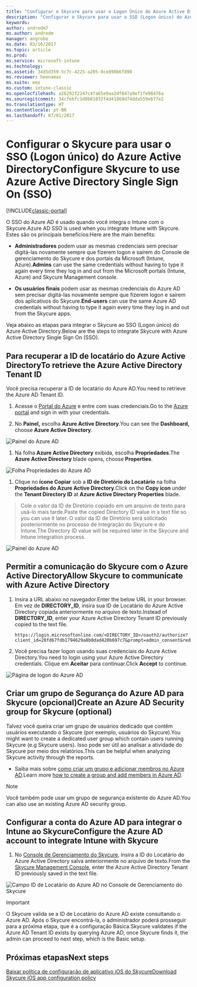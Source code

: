 ```yaml
---
title: "Configurar o Skycure para usar o Logon Único do Azure Active Directory"
description: "Configurar o Skycure para usar o SSO (Logon único) do Azure Active Directory"
keywords: 
author: andredm7
ms.author: andredm
manager: angrobe
ms.date: 03/16/2017
ms.topic: article
ms.prod: 
ms.service: microsoft-intune
ms.technology: 
ms.assetid: 34d5d359-5c7c-4225-a205-8ce890b6f890
ms.reviewer: heenamac
ms.suite: ems
ms.custom: intune-classic
ms.openlocfilehash: a26292f2247c4fa65e9aa2df047a9ef1fe98476a
ms.sourcegitcommit: 34cfebfc1d8b81032f4d41869d74dda559e677e2
ms.translationtype: HT
ms.contentlocale: pt-BR
ms.lasthandoff: 07/01/2017
---
```

# <span data-ttu-id="b8f03-103">Configurar o Skycure para usar o SSO (Logon único) do Azure Active Directory</span><span class="sxs-lookup"><span data-stu-id="b8f03-103">Configure Skycure to use Azure Active Directory Single Sign On (SSO)</span></span>
<a id="configure-skycure-to-use-azure-active-directory-single-sign-on-sso" class="xliff"></a>

[!INCLUDE[classic-portal](../includes/classic-portal.md)]

<span data-ttu-id="b8f03-104">O SSO do Azure AD é usado quando você integra o Intune com o Skycure.</span><span class="sxs-lookup"><span data-stu-id="b8f03-104">Azure AD SSO is used when you integrate Intune with Skycure.</span></span> <span data-ttu-id="b8f03-105">Estes são os principais benefícios:</span><span class="sxs-lookup"><span data-stu-id="b8f03-105">Here are the main benefits:</span></span>

-   <span data-ttu-id="b8f03-106">**Administradores** podem usar as mesmas credenciais sem precisar digitá-las novamente sempre que fizerem logon e saírem do Console de gerenciamento do Skycure e dos portais da Microsoft (Intune, Azure).</span><span class="sxs-lookup"><span data-stu-id="b8f03-106">**Admins** can use the same credentials without having to type it again every time they log in and out from the Microsoft portals (Intune, Azure) and Skycure Management console.</span></span>

-   <span data-ttu-id="b8f03-107">**Os usuários finais** podem usar as mesmas credenciais do Azure AD sem precisar digitá-las novamente sempre que fizerem logon e saírem dos aplicativos do Skycure.</span><span class="sxs-lookup"><span data-stu-id="b8f03-107">**End-users** can use the same Azure AD credentials without having to type it again every time they log in and out from the Skycure apps.</span></span>

<span data-ttu-id="b8f03-108">Veja abaixo as etapas para integrar o Skycure ao SSO (Logon único) do Azure Active Directory.</span><span class="sxs-lookup"><span data-stu-id="b8f03-108">Below are the steps to integrate Skycure with Azure Active Directory Single Sign On (SSO).</span></span>

## <span data-ttu-id="b8f03-109">Para recuperar a ID de locatário do Azure Active Directory</span><span class="sxs-lookup"><span data-stu-id="b8f03-109">To retrieve the Azure Active Directory Tenant ID</span></span>
<a id="to-retrieve-the-azure-active-directory-tenant-id" class="xliff"></a>

<span data-ttu-id="b8f03-110">Você precisa recuperar a ID de locatário do Azure AD.</span><span class="sxs-lookup"><span data-stu-id="b8f03-110">You need to retrieve the Azure AD Tenant ID.</span></span>

1.  <span data-ttu-id="b8f03-111">Acesse o [Portal do Azure](https://portal.azure.com/) e entre com suas credenciais.</span><span class="sxs-lookup"><span data-stu-id="b8f03-111">Go to the [Azure portal](https://portal.azure.com/) and sign in with your credentials.</span></span>

2.  <span data-ttu-id="b8f03-112">No **Painel,** escolha **Azure Active Directory**.</span><span class="sxs-lookup"><span data-stu-id="b8f03-112">You can see the **Dashboard,** choose **Azure Active Directory**.</span></span>

![Painel do Azure AD](../media/mtp/skycure-sso-1.png)

1.  <span data-ttu-id="b8f03-114">Na folha **Azure Active Directory** exibida, escolha **Propriedades**.</span><span class="sxs-lookup"><span data-stu-id="b8f03-114">The **Azure Active Directory** blade opens, choose **Properties**.</span></span>

![Folha Propriedades do Azure AD](../media/mtp/skycure-sso-2.png)

1.  <span data-ttu-id="b8f03-116">Clique no **ícone Copiar** sob a **ID de Diretório do Locatário** na folha **Propriedades do Azure Active Directory**.</span><span class="sxs-lookup"><span data-stu-id="b8f03-116">Click on the **Copy icon** under the **Tenant Directory ID** at **Azure Active Directory Properties** blade.</span></span>

> <span data-ttu-id="b8f03-117">Cole o valor da ID de Diretório copiado em um arquivo de texto para usá-lo mais tarde.</span><span class="sxs-lookup"><span data-stu-id="b8f03-117">Paste the copied Directory ID value in a text file so you can use it later.</span></span> <span data-ttu-id="b8f03-118">O valor da ID de Diretório será solicitado posteriormente no processo de integração do Skycure e do Intune.</span><span class="sxs-lookup"><span data-stu-id="b8f03-118">The Directory ID value will be required later in the Skycure and Intune integration process.</span></span>

![Painel do Azure AD](../media/mtp/skycure-sso-3.png)

## <span data-ttu-id="b8f03-120">Permitir a comunicação do Skycure com o Azure Active Directory</span><span class="sxs-lookup"><span data-stu-id="b8f03-120">Allow Skycure to communicate with Azure Active Directory</span></span>
<a id="allow-skycure-to-communicate-with-azure-active-directory" class="xliff"></a>

1.  <span data-ttu-id="b8f03-121">Insira a URL abaixo no navegador.</span><span class="sxs-lookup"><span data-stu-id="b8f03-121">Enter the below URL in your browser.</span></span> <span data-ttu-id="b8f03-122">Em vez de **DIRECTORY_ID**, insira sua ID de Locatário do Azure Active Directory copiada anteriormente no arquivo de texto.</span><span class="sxs-lookup"><span data-stu-id="b8f03-122">Instead of **DIRECTORY_ID**, enter your Azure Active Directory Tenant ID previously copied to the text file.</span></span>

        https://login.microsoftonline.com/<DIRECTORY_ID>/oauth2/authorize?client_id=28fd67fdb1794629a8b0dad420b697c7&prompt=admin_consent&redirect_uri=https%3A%2F%2Fmc.skycure.com%2Fapi%2Fexternal%2Fmdm%2Faad_app_consent%2Fmanagement_callback&response_type=code

2.  <span data-ttu-id="b8f03-123">Você precisa fazer logon usando suas credenciais do Azure Active Directory.</span><span class="sxs-lookup"><span data-stu-id="b8f03-123">You need to login using your Azure Active Directory credentials.</span></span> <span data-ttu-id="b8f03-124">Clique em **Aceitar** para continuar.</span><span class="sxs-lookup"><span data-stu-id="b8f03-124">Click **Accept** to continue.</span></span>

![Página de logon do Azure AD](../media/mtp/skycure-sso-4.png)

## <span data-ttu-id="b8f03-126">Criar um grupo de Segurança do Azure AD para Skycure (opcional)</span><span class="sxs-lookup"><span data-stu-id="b8f03-126">Create an Azure AD Security group for Skycure (optional)</span></span>
<a id="create-an-azure-ad-security-group-for-skycure-optional" class="xliff"></a>

<span data-ttu-id="b8f03-127">Talvez você queira criar um grupo de usuários dedicado que contêm usuários executando o Skycure (por exemplo, usuários do Skycure).</span><span class="sxs-lookup"><span data-stu-id="b8f03-127">You might want to create a dedicated user group which contain users running Skycure (e.g Skycure users).</span></span> <span data-ttu-id="b8f03-128">Isso pode ser útil ao analisar a atividade do Skycure por meio dos relatórios.</span><span class="sxs-lookup"><span data-stu-id="b8f03-128">This can be helpful when analyzing Skycure activity through the reports.</span></span>

-   <span data-ttu-id="b8f03-129">Saiba mais sobre [como criar um grupo e adicionar membros no Azure AD](https://docs.microsoft.com/azure/active-directory/active-directory-groups-create-azure-portal).</span><span class="sxs-lookup"><span data-stu-id="b8f03-129">Learn more [how to create a group and add members in Azure AD](https://docs.microsoft.com/azure/active-directory/active-directory-groups-create-azure-portal).</span></span>

> [!NOTE] 
> <span data-ttu-id="b8f03-130">Você também pode usar um grupo de segurança existente do Azure AD.</span><span class="sxs-lookup"><span data-stu-id="b8f03-130">You can also use an existing Azure AD security group.</span></span>

## <span data-ttu-id="b8f03-131">Configurar a conta do Azure AD para integrar o Intune ao Skycure</span><span class="sxs-lookup"><span data-stu-id="b8f03-131">Configure the Azure AD account to integrate Intune with Skycure</span></span>
<a id="configure-the-azure-ad-account-to-integrate-intune-with-skycure" class="xliff"></a>

1.  <span data-ttu-id="b8f03-132">No [Console de Gerenciamento do Skycure](https://aad.skycure.com/), insira a ID do Locatário do Azure Active Directory salva anteriormente no arquivo de texto.</span><span class="sxs-lookup"><span data-stu-id="b8f03-132">From the [Skycure Management Console](https://aad.skycure.com/), enter the Azure Active Directory Tenant ID previously saved in the text file.</span></span>

![Campo ID de Locatário do Azure AD no Console de Gerenciamento do Skycure](../media/mtp/skycure-sso-5.png)

> [!IMPORTANT] 
> <span data-ttu-id="b8f03-134">O Skycure valida se a ID de Locatário do Azure AD existe consultando o Azure AD. Após o Skycure encontrá-la, o administrador poderá prosseguir para a próxima etapa, que é a configuração Básica.</span><span class="sxs-lookup"><span data-stu-id="b8f03-134">Skycure validates if the Azure AD Tenant ID exists by querying Azure AD, once Skycure finds it, the admin can proceed to next step, which is the Basic setup.</span></span>

## <span data-ttu-id="b8f03-135">Próximas etapas</span><span class="sxs-lookup"><span data-stu-id="b8f03-135">Next steps</span></span>
<a id="next-steps" class="xliff"></a>

[<span data-ttu-id="b8f03-136">Baixar política de configuração de aplicativo iOS do Skycure</span><span class="sxs-lookup"><span data-stu-id="b8f03-136">Download Skycure iOS app configuration policy</span></span>](/intune-classic/deploy-use/download-skycure-ios-app-configuration-policy)
